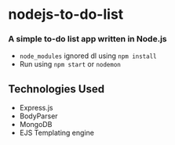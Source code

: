 # nodejs-to-do-list
### A simple to-do list app written in Node.js

+ `node_modules` ignored dl using `npm install`
+ Run using `npm start` or `nodemon`

## Technologies Used
+ Express.js
+ BodyParser
+ MongoDB
+ EJS Templating engine



